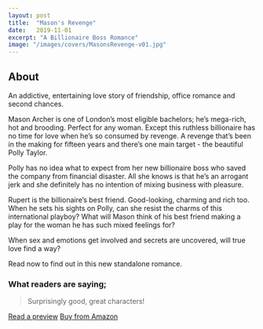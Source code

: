 ```yaml
---
layout: post
title:  "Mason's Revenge"
date:   2019-11-01
excerpt: "A Billionaire Boss Romance"
image: "/images/covers/MasonsRevenge-v01.jpg"
---
```



## About

An addictive, entertaining love story of friendship, office romance and second chances.

Mason Archer is one of London’s most eligible bachelors; he’s mega-rich, hot and brooding. Perfect for any woman. Except this ruthless billionaire has no time for love when he’s so consumed by revenge. A revenge that’s been in the making for fifteen years and there’s one main target - the beautiful Polly Taylor.

Polly has no idea what to expect from her new billionaire boss who saved the company from financial disaster. All she knows is that he’s an arrogant jerk and she definitely has no intention of mixing business with pleasure.

Rupert is the billionaire’s best friend. Good-looking, charming and rich too. When he sets his sights on Polly, can she resist the charms of this international playboy? What will Mason think of his best friend making a play for the woman he has such mixed feelings for?

When sex and emotions get involved and secrets are uncovered, will true love find a way?

Read now to find out in this new standalone romance.

### What readers are saying;

> Surprisingly good, great characters!


<a href="https://leer.amazon.es/kp/embed?asin=B07ZPF4PHL&preview=newtab&linkCode=kpe&ref_=cm_sw_r_kb_dp_95o2Db814QD4C" target="_preview" class="button ">Read a preview</a>
<a href="https://www.amazon.co.uk/Masons-Revenge-Billionaire-Boss-Romance-ebook/dp/B07ZPF4PHL/" target="_amazon" class="button special ">Buy from Amazon</a>
